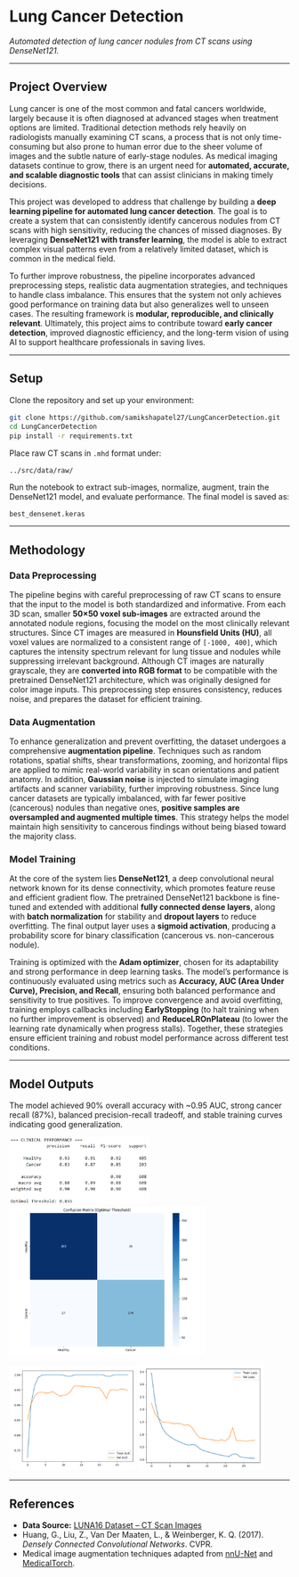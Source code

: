 # Lung Cancer Detection

*Automated detection of lung cancer nodules from CT scans using DenseNet121.*

---

## Project Overview

Lung cancer is one of the most common and fatal cancers worldwide, largely because it is often diagnosed at advanced stages when treatment options are limited. Traditional detection methods rely heavily on radiologists manually examining CT scans, a process that is not only time-consuming but also prone to human error due to the sheer volume of images and the subtle nature of early-stage nodules. As medical imaging datasets continue to grow, there is an urgent need for **automated, accurate, and scalable diagnostic tools** that can assist clinicians in making timely decisions.  

This project was developed to address that challenge by building a **deep learning pipeline for automated lung cancer detection**. The goal is to create a system that can consistently identify cancerous nodules from CT scans with high sensitivity, reducing the chances of missed diagnoses. By leveraging **DenseNet121 with transfer learning**, the model is able to extract complex visual patterns even from a relatively limited dataset, which is common in the medical field.  

To further improve robustness, the pipeline incorporates advanced preprocessing steps, realistic data augmentation strategies, and techniques to handle class imbalance. This ensures that the system not only achieves good performance on training data but also generalizes well to unseen cases. The resulting framework is **modular, reproducible, and clinically relevant**. Ultimately, this project aims to contribute toward **early cancer detection**, improved diagnostic efficiency, and the long-term vision of using AI to support healthcare professionals in saving lives.  

---

## Setup

Clone the repository and set up your environment:  

```bash
git clone https://github.com/samikshapatel27/LungCancerDetection.git
cd LungCancerDetection
pip install -r requirements.txt
```

Place raw CT scans in `.mhd` format under:  

```
../src/data/raw/
```

Run the notebook to extract sub-images, normalize, augment, train the DenseNet121 model, and evaluate performance. The final model is saved as:

```
best_densenet.keras
```

---

## Methodology  

### **Data Preprocessing**  
The pipeline begins with careful preprocessing of raw CT scans to ensure that the input to the model is both standardized and informative. From each 3D scan, smaller **50×50 voxel sub-images** are extracted around the annotated nodule regions, focusing the model on the most clinically relevant structures. Since CT images are measured in **Hounsfield Units (HU)**, all voxel values are normalized to a consistent range of `[-1000, 400]`, which captures the intensity spectrum relevant for lung tissue and nodules while suppressing irrelevant background. Although CT images are naturally grayscale, they are **converted into RGB format** to be compatible with the pretrained DenseNet121 architecture, which was originally designed for color image inputs. This preprocessing step ensures consistency, reduces noise, and prepares the dataset for efficient training.  

### **Data Augmentation**  
To enhance generalization and prevent overfitting, the dataset undergoes a comprehensive **augmentation pipeline**. Techniques such as random rotations, spatial shifts, shear transformations, zooming, and horizontal flips are applied to mimic real-world variability in scan orientations and patient anatomy. In addition, **Gaussian noise** is injected to simulate imaging artifacts and scanner variability, further improving robustness. Since lung cancer datasets are typically imbalanced, with far fewer positive (cancerous) nodules than negative ones, **positive samples are oversampled and augmented multiple times**. This strategy helps the model maintain high sensitivity to cancerous findings without being biased toward the majority class.  

### **Model Training**  
At the core of the system lies **DenseNet121**, a deep convolutional neural network known for its dense connectivity, which promotes feature reuse and efficient gradient flow. The pretrained DenseNet121 backbone is fine-tuned and extended with additional **fully connected dense layers**, along with **batch normalization** for stability and **dropout layers** to reduce overfitting. The final output layer uses a **sigmoid activation**, producing a probability score for binary classification (cancerous vs. non-cancerous nodule).  

Training is optimized with the **Adam optimizer**, chosen for its adaptability and strong performance in deep learning tasks. The model’s performance is continuously evaluated using metrics such as **Accuracy, AUC (Area Under Curve), Precision, and Recall**, ensuring both balanced performance and sensitivity to true positives. To improve convergence and avoid overfitting, training employs callbacks including **EarlyStopping** (to halt training when no further improvement is observed) and **ReduceLROnPlateau** (to lower the learning rate dynamically when progress stalls). Together, these strategies ensure efficient training and robust model performance across different test conditions.  

---

## Model Outputs  

The model achieved 90% overall accuracy with ~0.95 AUC, strong cancer recall (87%), balanced precision-recall tradeoff, and stable training curves indicating good generalization.  

<img src="result/performance.png" width="50%" />  

<img src="result/confusion_matrix.png" width="70%" />  

<p float="left">
  <img src="result/learning_curve_auc.png" width="45%" />  
  <img src="result/learning_curve_loss.png" width="45%" />  
</p>

---

## References

* **Data Source:** [LUNA16 Dataset – CT Scan Images](https://luna16.grand-challenge.org/Data/)  
* Huang, G., Liu, Z., Van Der Maaten, L., & Weinberger, K. Q. (2017). *Densely Connected Convolutional Networks*. CVPR.  
* Medical image augmentation techniques adapted from [nnU-Net](https://arxiv.org/abs/1809.10486) and [MedicalTorch](https://github.com/perone/medicaltorch).

